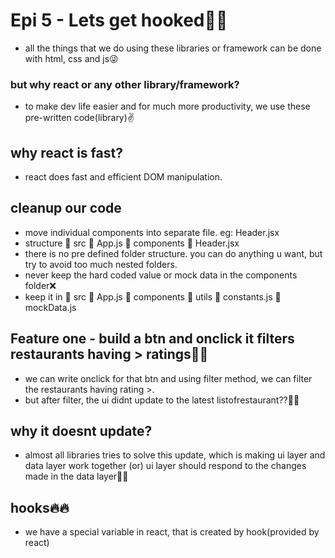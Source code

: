 # Epi 5 - Lets get hooked🚀🤞

- all the things that we do using these libraries or framework can be done with html, css and js😜

### but why react or any other library/framework?

- to make dev life easier and for much more productivity, we use these pre-written code(library)✌

## why react is fast?

- react does fast and efficient DOM manipulation.

## cleanup our code

- move individual components into separate file. eg: Header.jsx
- structure
  🔸 src
    🔸 App.js
    🔸 components
        🔸 Header.jsx
- there is no pre defined folder structure. you can do anything u want, but try to avoid too much
  nested folders.
- never keep the hard coded value or mock data in the components folder❌
- keep it in
  🔸 src
    🔸 App.js
    🔸 components
    🔸 utils
        🔸 constants.js
        🔸 mockData.js

## Feature one - build a btn and onclick it filters restaurants having > ratings🚀🚀

- we can write onclick for that btn and using filter method, we can filter the restaurants having
  rating >.
- but after filter, the ui didnt update to the latest listofrestaurant??🤔🤔

## why it doesnt update?

- almost all libraries tries to solve this update, which is making ui layer and data layer work together
  (or) ui layer should respond to the changes made in the data layer🚀🚀

## hooks🔥🔥

- we have a special variable in react, that is created by hook(provided by react)
